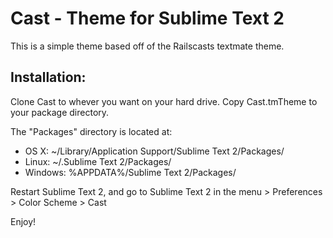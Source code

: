<h1>Cast - Theme for Sublime Text 2</h1>
This is a simple theme based off of the Railscasts textmate theme.

<h2>Installation:</h2>
Clone Cast to whever you want on your hard drive. Copy Cast.tmTheme to your package directory.

The "Packages" directory is located at:

- OS X: ~/Library/Application Support/Sublime Text 2/Packages/
- Linux: ~/.Sublime Text 2/Packages/
- Windows: %APPDATA%/Sublime Text 2/Packages/

Restart Sublime Text 2, and go to Sublime Text 2 in the menu > Preferences > Color Scheme > Cast

Enjoy!